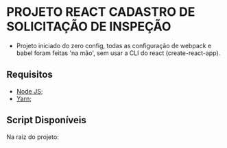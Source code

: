 # PROJETO REACT CADASTRO DE SOLICITAÇÃO DE INSPEÇÃO

- Projeto iniciado do zero config, todas as configuração de webpack e babel foram feitas 'na mão', sem usar a CLI do react (create-react-app).

## Requisitos

- [Node JS](https://nodejs.org/en/download/);
- [Yarn](https://classic.yarnpkg.com/en/docs/install/#debian-stable);

## Script Disponíveis

Na raiz do projeto:
